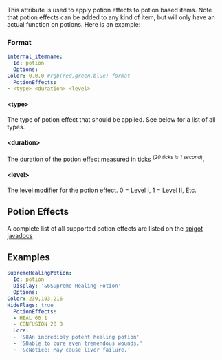 This attribute is used to apply potion effects to potion based items.
Note that potion effects can be added to any kind of item, but will only
have an actual function on potions. Here is an example:

### Format
```yml
internal_itemname:
  Id: potion
  Options:
Color: 0,0,0 #rgb(red,green,blue) format
  PotionEffects:
- <type> <duration> <level>
```
#### **\<type>**
The type of potion effect that should be applied. See below for a list of all types.

#### **\<duration>** 
The duration of the potion effect measured in ticks <sup>(*20 ticks is 1 second*)</sup>.

#### **\<level>** 
The level modifier for the potion effect. 0 = Level I, 1 = Level II, Etc.

Potion Effects
--------------

A complete list of all supported potion effects are listed on the [spigot javadocs](https://hub.spigotmc.org/javadocs/spigot/org/bukkit/potion/PotionEffectType.html)

<!--
This is a complete list of all potion effects currently usable by MythicMobs. These can be utilized by either potion based items or the [potion mechanic](/skills/mechanics/potion).

| **Potion Type**| **Description**  |
|------------------------|---------------------------------------------------------------------------------------------------------------------|
| **ABSORPTION** | Increases the maximum health of an entity with health that cannot be regenerated, but is refilled every 30 seconds. |
| **BLINDNESS**  | Blinds an entity.|
| **BAD_OMEN**   | oof. |
| **CONDUIT\_POWER** | Increases underwater visibility and mining speed, prevents drowning.   |
| **CONFUSION**  | Warps vision on the client.  |
| **DAMAGE\_RESISTANCE** | Decreases damage dealt to an entity.  |
| **DOLPHINS\_GRACE**| Increases swimming speed.|
| **FAST\_DIGGING**  | Increases dig speed. |
| **FIRE\_RESISTANCE**   | Stops fire damage.   |
| **GLOWING**| Makes the target entity glow.|
| **HARM**   | Hurts an entity. |
| **HEAL**   | Heals an entity. |
| **HEALTH\_BOOST**  | Increases the maximum health of an entity.|
| **HUNGER** | Increases hunger.|
| **INCREASE\_DAMAGE**   | Increases damage dealt.  |
| **INVISIBILITY**   | Makes the target invisible.  |
| **JUMP**   | Increases jump height.   |
| **LEVITATION** | Makes the target entity levitate. |
| **LUCK**   | Grants the target entity luck.|
| **NIGHT\_VISION**  | Allows an entity to see in the dark.  |
| **POISON** | Deals damage to an entity over time.  |
| **REGENERATION**   | Regenerates health.  |
| **SATURATION** | Increases the food level of an entity each tick.  |
| **SLOW**   | Decreases movement speed.|
| **SLOW\_DIGGING**  | Decreases dig speed. |
| **SLOW\_FALLING**  | Decreases falling speed and negates all fall damage. Eliminates all damage from thrown ender pearls.|
| **SPEED**  | Increases movement speed.|
| **UNLUCK** | Grants the target entity bad luck.|
| **WATER\_BREATHING**   | Allows breathing underwater. |
| **WEAKNESS**   | Decreases damage dealt by an entity.  |
| **WITHER** | Deals damage to an entity over time and gives the health to the shooter.   |

-->
<!--
Pre-Made Potion Types and Effects
---------------------------------

If you'd rather use one of the default Minecraft potion types, here are
some common Data values you can use with the POTION item type to make
them!

| **DATA - Regular** | **DATA - Splash** | **DATA - Lingering** | **Potion**| **Effect**  |
|--------------------|-------------------|----------------------|-------------------------------|-----------------------------------------------------------------------|
| 8193   | 16385 |  | Regeneration Potion (0:45)| Heals 18 over 45 seconds |
| 8194   | 16386 |  | Swiftness Potion (3:00)   | Increase movement speed by 20% for 3 mins|
| 8195   | 16387 |  | Fire Resistance Potion (3:00) | Immunity to fire for 3 minutes   |
| 8196   | 16388 |  | Poison Potion (0:45)  | 36 damage over 45 seconds|
| 8197   | 16389 |  | Healing Potion| Heals 4 instantly|
| 8198   | 16390 |  | Night Vision Potion (3:00)| Night vision for 3 minutes   |
| 8200   | 16392 |  | Weakness Potion (1:30)| Reduced melee damage by 50% for 1 minute 30 seconds   |
| 8201   | 16393 |  | Strength Potion (3:00)| Increase melee damage by 130% for 3 minutes   |
| 8202   | 16394 |  | Slowness Potion (1:30)| Slows by 15% + 15% per tier for 1 minute 30 seconds   |
| 8204   | 16396 |  | Harming Potion| Does 6 damage|
| 8205   | 16397 |  | Water Breathing Potion (3:00) | Water breathing for 3 minutes|
| 8206   | 16398 |  | Invisibility Potion (3:00)| Invisibility for 3 minutes   |
| 8225   | 16417 |  | Regeneration Potion II (0:22) | Heals 18 over 22.5 seconds   |
| 8226   | 16418 |  | Swiftness Potion II (1:30)| Increase movement speed by 40% for 1 minute 30 seconds|
| 8228   | 16420 |  | Poison Potion II (0:22)   | Does 38 damage over 22.5 seconds |
| 8229   | 16421 |  | Healing Potion II | Heals 8 instantly plus 4 per tier|
| 8233   | 16425 |  | Strength Potion II (1:30) | Increase melee damage by 260% + 130% per tier for 1 minute 30 seconds |
| 8236   | 16428 |  | Harming Potion II | Does 12 damage plus 6 damage per tier|
| 8257   | 16449 |  | Regeneration Potion (2:00)| Heals 48 over 2 minutes  |
| 8258   | 16450 |  | Swiftness Potion (8:00)   | Increase movement speed by 20% for 8 minutes  |
| 8259   | 16451 |  | Fire Resistance Potion (8:00) | Immunity to fire for 8 minutes   |
| 8260   | 16452 |  | Poison Potion (2:00)  | Does 96 damage over 2 minutes|
| 8262   | 16454 |  | Night Vision Potion (8:00)| Night vision for 8 minutes   |
| 8264   | 16456 |  | Weakness Potion (4:00)| Reduces melee damage by 50% for 4 minutes|
| 8265   | 16457 |  | Strength Potion (8:00)| Increase melee damage by 130% for 8 minutes   |
| 8266   | 16458 |  | Slowness Potion (4:00)| Slows by 15% + 15% per tier for 4 minutes|
| 8269   | 16461 |  | Water Breathing Potion (8:00) | Water breathing for 8 minutes|
| 8270   | 16462 |  | Invisibility Potion (8:00)| Invisibility for 8 minutes   |
| 8289   | 16481 |  | Regeneration Potion II (1:00) | Heals 48 over 1 minute   |
| 8290   | 16482 |  | Swiftness Potion II (4:00)| Increased movement speed by 40% for 4 minutes |
| 8292   | 16484 |  | Poison Potion II (1:00)   | Does \~101 damage over a minute  |
| 8297   | 16489 |  | Strength Potion II (4:00) | Increase melee damage by 260% + 130% per tier for 4 minutes   |
-->
Examples
--------
```yml
SupremeHealingPotion:
  Id: potion
  Display: '&6Supreme Healing Potion'
  Options:
Color: 239,103,216
HideFlags: true
  PotionEffects:
  - HEAL 60 1
  - CONFUSION 20 0
  Lore:
  - '&8An incredibly potent healing potion'
  - '&8able to cure even tremendous wounds.'
  - '&cNotice: May cause liver failure.'
```